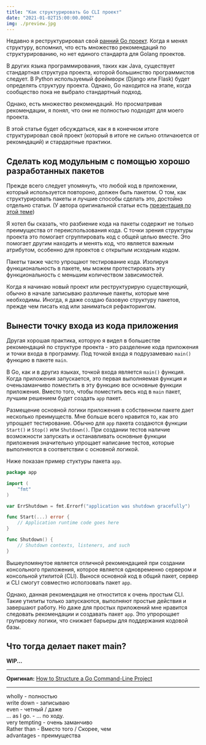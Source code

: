 ```yaml
---
title: "Как структурировать Go CLI проект"
date: "2021-01-02T15:00:00.000Z"
img: ./preview.jpg
---
```


Недавно я реструктурировал свой [ранний Go проект](https://github.com/madflojo/efs2). Когда я менял структуру, вспомнил, что есть множество рекомендаций по структурированию, но нет единого стандарта для Golang проектов.  

В других языка программирования, таких как Java, существует стандартная структура проекта, которой большинство программистов следует. В Python используемый фреймворк (Django или Flask) будет определять структуру проекта. Однако, Go находится на этапе, когда сообщество пока не выбрало стандартный подход. 

Однако, есть множество рекомендаций. Но просматривая рекомендации, я понял, что они не полностью подходят для моего проекта.

В этой статье будет обсуждаться, как я в конечном итоге структурировал свой проект (который в итоге не сильно отличаюется от рекомндаций) и стардартные практики.

## Сделать код модульным с помощью хорошо разработанных пакетов
Прежде всего следует упомянуть, что любой код в приложении, который используется повтороно, должен быть пакетом. О том, как структурировать пакеты и лучшие способы сделать это, достойно отдельно статьи. (У автора оригинальной статьи есть [презентация по этой теме](https://go-pkg-structure.dev/))

Я хотел бы сказать, что разбиение кода на пакеты содержит не только преимущества от переиспользования кода. С точки зрения структуры проекта это помогает сгруппировать код с общей целью вместе. Это помогает другим находить и менять код, что является важным атрибутом, особенно для проектов с открытым исходным кодом. 

Пакеты также часто упрощают тестирование кода. Изолируя функциональность в пакете, мы можем протестировать эту функциональность с меньшим количеством зависимостей.

Когда я начинаю новый проект или реструктурирую существующий, обычно в начале записываю различные пакеты, которые мне необходимы. Иногда, я даже создаю базовую структуру пакетов, прежде чем писать код или заниматься рефакторингом.

## Вынести точку входа из кода приложения
Другая хорошая практика, которую я видел в большестве рекомендаций по структуре проекта - это разделение кода приложения и точки входа в программу. Под точкой входа я подрузамеваю `main()` функцию в пакете `main`.

В Go, как и в другиз языках, точкой входа является `main()` функция. Когда приложения запускается, это первая выполняемая функция и оченьзаманчиво поместить в эту функцию все основные функции приложения. Вместо того, чтобы поместить весь код в `main` пакет, лучшим решением будет создать `app` пакет.

Размещение основной логики приложения в собственном пакете дает несколько преимуществ. Мне больше всего нравится то, как это упрощает тестирование. Обычно для `app` пакета создаются функции `Start()` и `Stop()` или `Shutdown()`. При создании тестов наличие возможности запускать и останавливать основные функции приложения значительно упрощает написание тестов, которые выполняются в соответствии с основной логикой.

Ниже показан пример стуктуры пакета `app`.
```go
package app

import (
	"fmt"
)

var ErrShutdown = fmt.Errorf("application was shutdown gracefully")

func Start(...) error {
	// Application runtime code goes here
}

func Shutdown() {
	// Shutdown contexts, listeners, and such
}
```

Вышеупомянутое является отличной рекомендацией при создании консольного приложения, которое является одновременно сервером и консольной утилитой (CLI). Вынося основной код в общий пакет, сервер и CLI смогут совместно исползовать пакет `app`.

Однако, данная рекомендация не отностится к очень простым CLI. Такие утилиты только запускаются, выполняют простые действия и завершают работу. Но даже для простых приложений мне нравится следовать рекомендации и создавать пакет `app`. Это упророщает групировку логики, что снижает барьеры для поддержания кодовой базы.

## Что тогда делает пакет main?


**WIP...**

---

**Оригинал:** [How to Structure a Go Command-Line Project](https://bencane.com/2020/12/29/how-to-structure-a-golang-cli-project/)

---

wholly - полностью  
write down - записываю  
even - четный / даже  
... as I go. - ... по ходу.  
very tempting - очень заманчиво  
Rather than - Вместо того / Скорее, чем  
advantages - преимущества  

